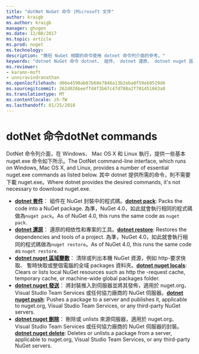 ```yaml
---
title: "dotNet NuGet 命令 |Microsoft 文件"
author: kraigb
ms.author: kraigb
manager: ghogen
ms.date: 12/08/2017
ms.topic: article
ms.prod: nuget
ms.technology: 
description: "簡短 NuGet 相關的命令使用 dotnet 命令列介面的參考。"
keywords: "dotnet NuGet 命令 dotnet、 組件、 dotnet 還原、 dotnet nuget 區域變數、 dotnet nuget 發送 dotnet nuget 刪除"
ms.reviewer:
- karann-msft
- unniravindranathan
ms.openlocfilehash: d06e4590ab87b68e7846a13b2eba0f59eb9529d6
ms.sourcegitcommit: 262d026beeffd4f3b6fc47d780a2f701451663a8
ms.translationtype: MT
ms.contentlocale: zh-TW
ms.lasthandoff: 01/25/2018
---
```

# <a name="dotnet-commands"></a><span data-ttu-id="02190-104">dotNet 命令</span><span class="sxs-lookup"><span data-stu-id="02190-104">dotNet commands</span></span>

<span data-ttu-id="02190-105">DotNet 命令列介面，在 Windows、 Mac OS X 和 Linux 執行，提供一些基本 nuget.exe 命令如下所示。</span><span class="sxs-lookup"><span data-stu-id="02190-105">The DotNet command-line interface, which runs on Windows, Mac OS X, and Linux, provides a number of essential nuget.exe commands as listed below.</span></span> <span data-ttu-id="02190-106">其中 dotnet 提供所需的命令，則不需要下載 nuget.exe。</span><span class="sxs-lookup"><span data-stu-id="02190-106">Where dotnet provides the desired commands, it's not necessary to download nuget.exe.</span></span>

- <span data-ttu-id="02190-107">[**dotnet 套件**](/dotnet/core/tools/dotnet-pack?tabs=netcore2x)： 組件在 NuGet 封裝中的程式碼。</span><span class="sxs-lookup"><span data-stu-id="02190-107">[**dotnet pack**](/dotnet/core/tools/dotnet-pack?tabs=netcore2x): Packs the code into a NuGet package.</span></span> <span data-ttu-id="02190-108">為準，NuGet 4.0，如此就會執行相同的程式碼做為`nuget pack`。</span><span class="sxs-lookup"><span data-stu-id="02190-108">As of NuGet 4.0, this runs the same code as `nuget pack`.</span></span>
- <span data-ttu-id="02190-109">[**dotnet 還原**](/dotnet/core/tools/dotnet-restore?tabs=netcore2x)： 還原的相依性和專案的工具。</span><span class="sxs-lookup"><span data-stu-id="02190-109">[**dotnet restore**](/dotnet/core/tools/dotnet-restore?tabs=netcore2x): Restores the dependencies and tools of a project.</span></span> <span data-ttu-id="02190-110">為準，NuGet 4.0，如此就會執行相同的程式碼做為`nuget restore`。</span><span class="sxs-lookup"><span data-stu-id="02190-110">As of NuGet 4.0, this runs the same code as `nuget restore`.</span></span>
- <span data-ttu-id="02190-111">[**dotnet nuget 區域變數**](/dotnet/core/tools/dotnet-nuget-locals)： 清除或列出本機 NuGet 資源，例如 http-要求快取、 暫時快取或整個電腦的全域 packages 資料夾。</span><span class="sxs-lookup"><span data-stu-id="02190-111">[**dotnet nuget locals**](/dotnet/core/tools/dotnet-nuget-locals): Clears or lists local NuGet resources such as http the -request cache, temporary cache, or machine-wide global packages folder.</span></span>
- <span data-ttu-id="02190-112">[**dotnet nuget 發送**](/dotnet/core/tools/dotnet-nuget-push)： 將封裝推入到伺服器並將其發佈，適用於 nuget.org、 Visual Studio Team Services 或任何協力廠商的 NuGet 伺服器。</span><span class="sxs-lookup"><span data-stu-id="02190-112">[**dotnet nuget push**](/dotnet/core/tools/dotnet-nuget-push): Pushes a package to a server and publishes it, applicable to nuget.org, Visual Studio Team Services, or any third-party NuGet servers.</span></span>
- <span data-ttu-id="02190-113">[**dotnet nuget 刪除**](/dotnet/core/tools/dotnet-nuget-delete)： 刪除或 unlists 來源伺服器，適用於 nuget.org、 Visual Studio Team Services 或任何協力廠商的 NuGet 伺服器的封裝。</span><span class="sxs-lookup"><span data-stu-id="02190-113">[**dotnet nuget delete**](/dotnet/core/tools/dotnet-nuget-delete): Deletes or unlists a package from a  server, applicable to nuget.org, Visual Studio Team Services, or any third-party NuGet servers.</span></span>
